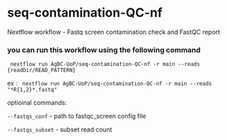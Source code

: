 # seq-contamination-QC-nf
Nextflow workflow - Fastq screen contamination check and FastQC report

### you can run this workflow using the following command

``` nextflow run AgBC-UoP/seq-contamination-QC-nf -r main --reads {readDir/READ_PATTERN}```

ex : ``` nextflow run AgBC-UoP/seq-contamination-QC-nf -r main --reads "*R{1,2}*.fastq"```

optioinal commands:

`--fastqs_conf` - path to fastqc_screen config file

`--fastqs_subset` - subset read count
